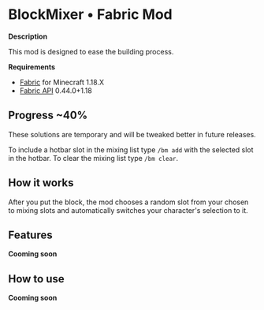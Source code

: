 # BlockMixer • Fabric Mod

**Description**

This mod is designed to ease the building process.

**Requirements**
- [Fabric](https://fabricmc.net/use/installer/) for Minecraft 1.18.X
- [Fabric API](https://www.curseforge.com/minecraft/mc-mods/fabric-api/files) 0.44.0+1.18

## Progress **~40%**

These solutions are temporary and will be tweaked better in future releases.

To include a hotbar slot in the mixing list type `/bm add` with the selected slot in the hotbar.
To clear the mixing list type `/bm clear`.

## How it works

After you put the block, the mod chooses a random slot from your chosen to mixing slots and automatically switches your character's selection to it.

## Features
**Cooming soon**

## How to use
**Cooming soon**
